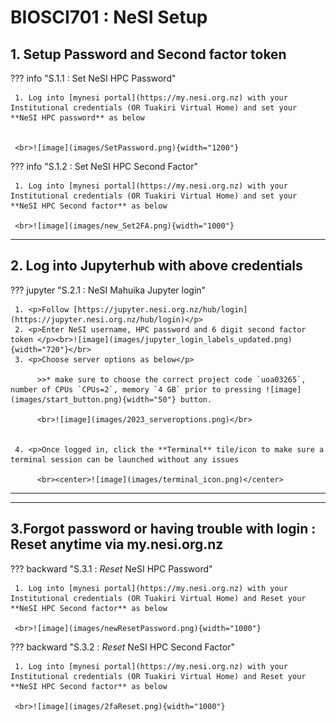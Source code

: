 # BIOSCI701 : NeSI Setup

## 1. Setup Password and Second factor token 

??? info "S.1.1 : Set NeSI HPC Password"
     
     1. Log into [mynesi portal](https://my.nesi.org.nz) with your Institutional credentials (OR Tuakiri Virtual Home) and set your **NeSI HPC password** as below


     <br>![image](images/SetPassword.png){width="1200"}


??? info "S.1.2 : Set NeSI HPC Second Factor"

     1. Log into [mynesi portal](https://my.nesi.org.nz) with your Institutional credentials (OR Tuakiri Virtual Home) and set your **NeSI HPC Second factor** as below

     <br>![image](images/new_Set2FA.png){width="1000"}


_ _ _ 

## 2. Log into Jupyterhub with above credentials 

??? jupyter "S.2.1 : NeSI Mahuika Jupyter login"


     1. <p>Follow [https://jupyter.nesi.org.nz/hub/login](https://jupyter.nesi.org.nz/hub/login)</p>
     2. <p>Enter NeSI username, HPC password and 6 digit second factor token </p><br>![image](images/jupyter_login_labels_updated.png){width="720"}</br>
     3. <p>Choose server options as below</p>
     
          >>* make sure to choose the correct project code `uoa03265`, number of CPUs `CPUs=2`, memory `4 GB` prior to pressing ![image](images/start_button.png){width="50"} button.
          
          <br>![image](images/2023_serveroptions.png)</br>


     4. <p>Once logged in, click the **Terminal** tile/icon to make sure a terminal session can be launched without any issues

          <br><center>![image](images/terminal_icon.png)</center>

 - - - 
 - - - 

## 3.Forgot password or having trouble with login : Reset anytime via my.nesi.org.nz

??? backward "S.3.1 : _Reset_ NeSI HPC Password"

     1. Log into [mynesi portal](https://my.nesi.org.nz) with your Institutional credentials (OR Tuakiri Virtual Home) and Reset your **NeSI HPC Second factor** as below

     <br>![image](images/newResetPassword.png){width="1000"}

??? backward "S.3.2 : _Reset_ NeSI HPC Second Factor"

     1. Log into [mynesi portal](https://my.nesi.org.nz) with your Institutional credentials (OR Tuakiri Virtual Home) and Reset your **NeSI HPC Second factor** as below

     <br>![image](images/2faReset.png){width="1000"}